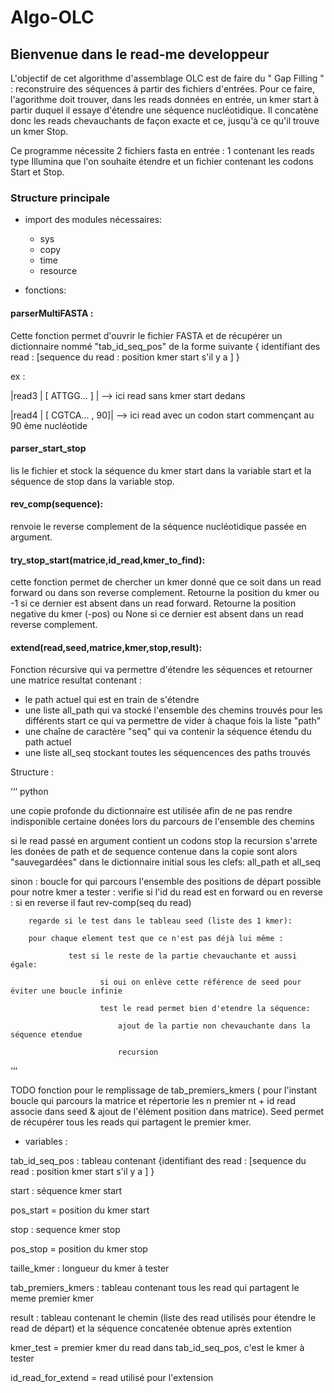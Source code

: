 # Algo-OLC

## Bienvenue dans le read-me developpeur 

L'objectif de cet algorithme d'assemblage OLC est de faire du " Gap Filling " : reconstruire des séquences à partir des fichiers d'entrées. Pour ce faire, l'agorithme doit trouver, dans les reads données en entrée, un kmer start à partir duquel il essaye d'étendre une séquence nucléotidique. Il concatène donc les reads chevauchants de façon exacte et ce, jusqu'à ce qu'il trouve un kmer Stop. 

Ce programme nécessite 2 fichiers fasta en entrée : 1 contenant les reads type Illumina que l'on souhaite étendre et un fichier contenant les codons Start et Stop.  

### Structure principale 

- import des modules nécessaires: 
  - sys 
  - copy
  - time 
  - resource

- fonctions:

#### parserMultiFASTA : 

  Cette fonction permet d'ouvrir le fichier FASTA et de récupérer un dictionnaire nommé "tab_id_seq_pos" de la forme suivante 
   { identifiant des read : [sequence du read : position kmer start s'il y a ] }
   
   ex :
   
   |read3 | [ ATTGG... ] |  --> ici read sans kmer start dedans
   
   

   |read4 | [ CGTCA... , 90]| --> ici read avec un codon start commençant au 90 ème nucléotide


#### parser_start_stop

   lis le fichier et stock la séquence du kmer start dans la variable start et la séquence de stop dans la variable stop. 
   
#### rev_comp(sequence):
renvoie le reverse complement de la séquence nucléotidique passée en argument.


#### try_stop_start(matrice,id_read,kmer_to_find):

cette fonction permet de chercher un kmer donné que ce soit dans un read forward ou dans son reverse complement. Retourne la position du kmer ou -1 si ce dernier est absent dans un read forward. 
Retourne la position negative du kmer (-pos) ou None si ce dernier est absent dans un read reverse complement.



#### extend(read,seed,matrice,kmer,stop,result):

  Fonction récursive qui va permettre d'étendre les séquences et retourner une matrice resultat contenant : 
  - le path actuel qui est en train de s'étendre
  - une liste all_path qui va stocké l'ensemble des chemins trouvés pour les différents start ce qui va permettre de vider à chaque fois la liste "path"
  - une chaîne de caractère "seq" qui va contenir la séquence étendu du path actuel
  - une liste all_seq stockant toutes les séquencences des paths trouvés
  
  Structure : 
  
‘‘‘ python

  une copie profonde du dictionnaire est utilisée afin de ne pas rendre indisponible certaine donées lors du parcours de l'ensemble des chemins
  
 si le read passé en argument contient un codons stop la recursion s'arrete les donées de path et de sequence contenue dans la copie sont alors "sauvegardées" dans le dictionnaire initial sous les clefs: all_path et all_seq

sinon :
  boucle for qui parcours l'ensemble des positions de départ possible pour notre kmer a tester :
    verifie si l'id du read est en forward ou en reverse :
      si en reverse il faut rev-comp(seq du read)
      
      	regarde si le test dans le tableau seed (liste des 1 kmer):
        
        pour chaque element test que ce n'est pas déjà lui même :
          
         		 test si le reste de la partie chevauchante et aussi égale: 
            
            			si oui on enlève cette référence de seed pour éviter une boucle infinie 
            
            			test le read permet bien d'etendre la séquence: 
              
             				ajout de la partie non chevauchante dans la séquence etendue 
              
              				recursion 

‘‘‘

TODO fonction pour le remplissage de tab_premiers_kmers ( pour l'instant boucle qui parcours la matrice et répertorie les n premier nt + id read associe dans seed & ajout de l'élément position dans matrice). Seed permet de récupérer tous les reads qui partagent le premier kmer. 
        
-  variables : 

tab_id_seq_pos : tableau contenant {identifiant des read : [sequence du read : position kmer start s'il y a ] }

start : séquence kmer start

pos_start = position du kmer start

stop : sequence kmer stop

pos_stop = position du kmer stop

taille_kmer : longueur du kmer à tester 

tab_premiers_kmers : tableau contenant tous les read qui partagent le meme premier kmer

result : tableau contenant le chemin (liste des read utilisés pour étendre le read de départ) et la séquence concatenée obtenue après extention

kmer_test = premier kmer du read dans tab_id_seq_pos, c'est le kmer à tester

id_read_for_extend = read utilisé pour l'extension







 
